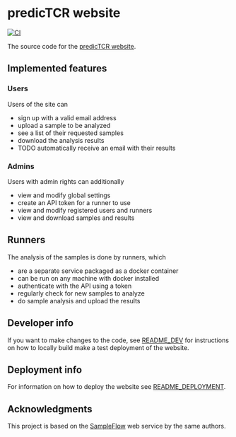 # predicTCR website

[![CI](https://github.com/ssciwr/predicTCR/actions/workflows/ci.yml/badge.svg)](https://github.com/ssciwr/predicTCR/actions/workflows/ci.yml)

The source code for the [predicTCR website](https://predictcr.lkeegan.dev/).

## Implemented features

### Users

Users of the site can

- sign up with a valid email address
- upload a sample to be analyzed
- see a list of their requested samples
- download the analysis results
- TODO automatically receive an email with their results

### Admins

Users with admin rights can additionally

- view and modify global settings
- create an API token for a runner to use
- view and modify registered users and runners
- view and download samples and results

## Runners

The analysis of the samples is done by runners, which

- are a separate service packaged as a docker container
- can be run on any machine with docker installed
- authenticate with the API using a token
- regularly check for new samples to analyze
- do sample analysis and upload the results

## Developer info

If you want to make changes to the code, see
[README_DEV](README_DEV.md)
for instructions on how to locally build make a test deployment of the website.

## Deployment info

For information on how to deploy the website see
[README_DEPLOYMENT](README_DEPLOYMENT.md).

## Acknowledgments

This project is based on the [SampleFlow](https://github.com/ssciwr/sample_flow) web service by the same authors.
